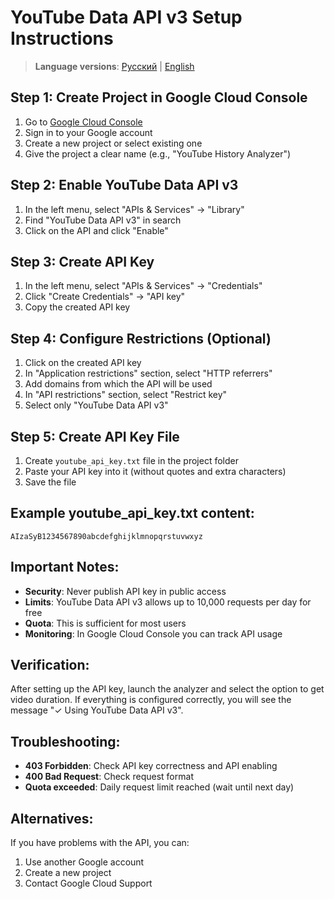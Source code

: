 # YouTube Data API v3 Setup Instructions

> **Language versions**: [Русский](API_INSTRUCTIONS_ru.md) | [English](API_INSTRUCTIONS.md)

## Step 1: Create Project in Google Cloud Console

1. Go to [Google Cloud Console](https://console.developers.google.com/)
2. Sign in to your Google account
3. Create a new project or select existing one
4. Give the project a clear name (e.g., "YouTube History Analyzer")

## Step 2: Enable YouTube Data API v3

1. In the left menu, select "APIs & Services" → "Library"
2. Find "YouTube Data API v3" in search
3. Click on the API and click "Enable"

## Step 3: Create API Key

1. In the left menu, select "APIs & Services" → "Credentials"
2. Click "Create Credentials" → "API key"
3. Copy the created API key

## Step 4: Configure Restrictions (Optional)

1. Click on the created API key
2. In "Application restrictions" section, select "HTTP referrers"
3. Add domains from which the API will be used
4. In "API restrictions" section, select "Restrict key"
5. Select only "YouTube Data API v3"

## Step 5: Create API Key File

1. Create `youtube_api_key.txt` file in the project folder
2. Paste your API key into it (without quotes and extra characters)
3. Save the file

## Example youtube_api_key.txt content:
```
AIzaSyB1234567890abcdefghijklmnopqrstuvwxyz
```

## Important Notes:

- **Security**: Never publish API key in public access
- **Limits**: YouTube Data API v3 allows up to 10,000 requests per day for free
- **Quota**: This is sufficient for most users
- **Monitoring**: In Google Cloud Console you can track API usage

## Verification:

After setting up the API key, launch the analyzer and select the option to get video duration. If everything is configured correctly, you will see the message "✓ Using YouTube Data API v3".

## Troubleshooting:

- **403 Forbidden**: Check API key correctness and API enabling
- **400 Bad Request**: Check request format
- **Quota exceeded**: Daily request limit reached (wait until next day)

## Alternatives:

If you have problems with the API, you can:
1. Use another Google account
2. Create a new project
3. Contact Google Cloud Support

